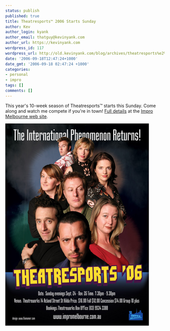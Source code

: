 ```yaml
---
status: publish
published: true
title: Theatresports™ 2006 Starts Sunday
author: Kev
author_login: kyank
author_email: thatguy@kevinyank.com
author_url: https://kevinyank.com
wordpress_id: 117
wordpress_url: http://old.kevinyank.com/blog/archives/theatresports%e2%84%a2-2006-starts-sunday/
date: '2006-09-18T12:47:24+1000'
date_gmt: '2006-09-18 02:47:24 +1000'
categories:
- personal
- impro
tags: []
comments: []
---
```

<p>This year's 10-week season of Theatresports™ starts this Sunday. Come along and watch me compete if you're in town! <a href="http://www.impromelbourne.com.au/Feature.php?page=Shows&ContentID=80">Full details</a> at the <a href="http://www.impromelbourne.com.au/">Impro Melbourne web site</a>.</p>
<p><a href="http://www.impromelbourne.com.au/Feature.php?page=Shows&ContentID=80"><img alt="Theatresports™ 2006 Poster" id="image116" src="/assets/wp-content/uploads/2006/09/TS_06_Poster_web.sized.jpg" /></a></p>
